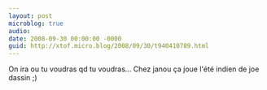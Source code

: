 ```yaml
---
layout: post
microblog: true
audio: 
date: 2008-09-30 00:00:00 -0000
guid: http://xtof.micro.blog/2008/09/30/t940410789.html
---
```

On ira ou tu voudras qd tu voudras... Chez janou ça joue l'été indien de joe dassin ;)
